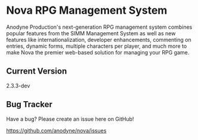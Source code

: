 # Nova RPG Management System

Anodyne Production's next-generation RPG management system combines popular features from the SIMM Management System as well as new features like internationalization, developer enhancements, commenting on entries, dynamic forms, multiple characters per player, and much more to make Nova the premier web-based solution for managing your RPG game.

## Current Version

2.3.3-dev

## Bug Tracker

Have a bug? Please create an issue here on GitHub!

https://github.com/anodyne/nova/issues